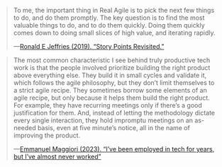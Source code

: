 > To me, the important thing in Real Agile is to pick the next few things to do, and do them promptly. The key question is to find the most valuable things to do, and to do them quickly. Doing them quickly comes down to doing small slices of high value, and iterating rapidly.
>
> —[Ronald E Jeffries (2019). “Story Points Revisited.”](https://ronjeffries.com/articles/019-01ff/story-points/Index.html)

> The most common characteristic I see behind truly productive tech work is that the people involved prioritize building the right product above everything else. They build it in small cycles and validate it, which follows the agile philosophy, but they don’t limit themselves to a strict agile recipe. They sometimes borrow some elements of an agile recipe, but only because it helps them build the right product. For example, they have recurring meetings only if there’s a good justification for them. And, instead of letting the methodology dictate every single interaction, they hold impromptu meetings on an as-needed basis, even at five minute’s notice, all in the name of improving the product. 
>
> —[Emmanuel Maggiori (2023). “I’ve been employed in tech for years, but I’ve almost never worked”](https://emaggiori.com/employed-in-tech-for-years-but-almost-never-worked/)
